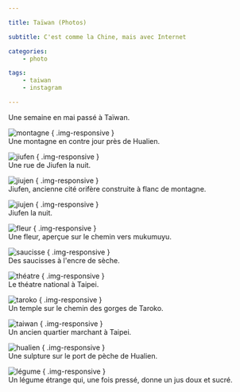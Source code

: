 ```yaml
---

title: Taïwan (Photos)

subtitle: C'est comme la Chine, mais avec Internet

categories:
    - photo

tags:
    - taiwan
    - instagram

---
```


Une semaine en mai passé à Taïwan.

![montagne](/images/photos/IMG_20160524_165212.jpg) { .img-responsive }  
Une montagne en contre jour près de Hualien.

![jiufen](/images/photos/IMG_20160524_165738.jpg) { .img-responsive }  
Une rue de Jiufen la nuit.

![jiujen](/images/photos/IMG_20160526_131523.jpg) { .img-responsive }  
Jiufen, ancienne cité orifère construite à flanc de montagne.

![jiujen](/images/photos/IMG_20160526_140619.jpg) { .img-responsive }  
Jiufen la nuit.

![fleur](/images/photos/IMG_20160524_165953.jpg) { .img-responsive }  
Une fleur, aperçue sur le chemin vers mukumuyu.

![saucisse](/images/photos/IMG_20160524_171434.jpg) { .img-responsive }  
Des saucisses à l'encre de sèche.

![théatre](/images/photos/IMG_20160526_132026.jpg) { .img-responsive }  
Le théatre national à Taipei.

![taroko](/images/photos/IMG_20160528_001129.jpg) { .img-responsive }  
Un temple sur le chemin des gorges de Taroko.

![taiwan](/images/photos/IMG_20160524_191445.jpg) { .img-responsive }  
Un ancien quartier marchant à Taipei.

![hualien](/images/photos/IMG_20160528_002437.jpg) { .img-responsive }  
Une sulpture sur le port de pèche de Hualien.

![légume](/images/photos/IMG_20160526_211747.jpg) { .img-responsive }  
Un légume étrange qui, une fois pressé, donne un jus doux et sucré.

